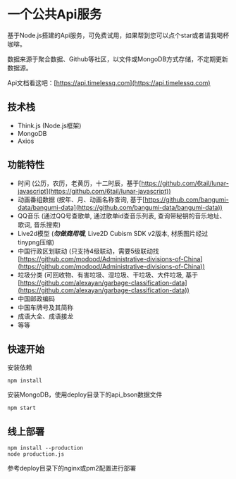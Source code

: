 # 一个公共Api服务

基于Node.js搭建的Api服务，可免费试用，如果帮到您可以点个star或者请我喝杯咖啡。

数据来源于聚合数据、Github等社区，以文件或MongoDB方式存储，不定期更新数据源。

Api文档看这吧：[https://api.timelessq.com](https://api.timelessq.com)

## 技术栈

- Think.js (Node.js框架)
- MongoDB
- Axios

## 功能特性
- 时间 (公历，农历，老黄历，十二时辰，基于[https://github.com/6tail/lunar-javascript](https://github.com/6tail/lunar-javascript))
- 动画番组数据 (按年、月、动画名称查询, 基于[https://github.com/bangumi-data/bangumi-data](https://github.com/bangumi-data/bangumi-data))
- QQ音乐 (通过QQ号查歌单, 通过歌单id查音乐列表, 查询带秘钥的音乐地址、歌词, 音乐搜索)
- Live2d模型 (***勿做商用哦***, Live2D Cubism SDK v2版本, 材质图片经过tinypng压缩)
- 中国行政区划联动 (只支持4级联动，需要5级联动找[https://github.com/modood/Administrative-divisions-of-China](https://github.com/modood/Administrative-divisions-of-China))
- 垃圾分类 (可回收物、有害垃圾、湿垃圾、干垃圾、大件垃圾, 基于[https://github.com/alexayan/garbage-classification-data](https://github.com/alexayan/garbage-classification-data))
- 中国邮政编码
- 中国车牌号及其简称
- 成语大全、成语接龙
- 等等

## 快速开始
安装依赖
```
npm install
```
安装MongoDB，使用deploy目录下的api_bson数据文件

```
npm start
```

## 线上部署
```
npm install --production
node production.js
```

参考deploy目录下的nginx或pm2配置进行部署
